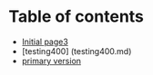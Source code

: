 # Table of contents

* [Initial page3](README.md)
* [testing400] (testing400.md)
* [primary version](primary-version.md)

